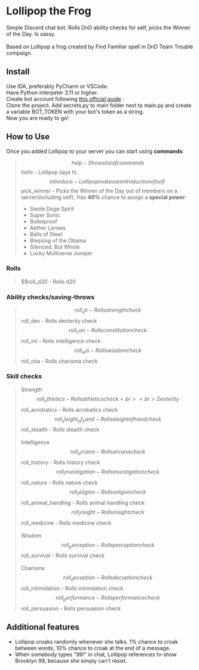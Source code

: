 # Lollipop the Frog
Simple Discord chat bot. Rolls DnD ability checks for self, picks the Winner of the Day. Is sassy.
<br><br>
Based on Lollipop a frog created by Find Familiar spell in DnD Team Trouble compaign.

## Install
Use IDA, preferably PyCharm or VSCode. <br>
Have Python interpeter 3.11 or higher. <br>
Create bot account following [this official guide](https://discordpy.readthedocs.io/en/stable/discord.html) :  <br>
Clone the project. Add secrets.py to main folder next to main.py and create a variable BOT_TOKEN with your bot's token as a string. <br>
Now you are ready to go!

## How to Use
Once you added Lollipop to your server you can start using **commands**: <br>
> $$help - Shows list of commands  
> $$hello - Lollipop says hi.  
> $$introduce - Lollipop makes an introduction of self.  
> $$pick_winner - Picks the Winner of the Day out of members on a server(including self). Has **40%** chance to assign a **special power**:
> * Swole Doge Spirit
> * Super Sonic
> * Bulletproof
> * Aether Lenses
> * Balls of Steel
> * Blessing of the Obama
> * Silenced, But Whole
> * Lucky Multiverse Jumper
### Rolls
> $$roll_d20 - Rolls d20
### Ability checks/saving-throws 
> $$roll_str - Rolls strength check  
> $$roll_dex - Rolls dexterity check  
> $$roll_con - Rolls constitution check  
> $$roll_int - Rolls intelligence check  
> $$roll_wis - Rolls wisdom check  
> $$roll_cha - Rolls charisma check  
### Skill checks
> Strength  
> $$roll_athletics - Rolls athletics check
> <br><br>
> Dexterity  
> $$roll_acrobatics - Rolls acrobatics check  
> $$roll_sleight_of_hand - Rolls sleight of hand check  
> $$roll_stealth - Rolls stealth check
> <br><br>
> Intelligence  
> $$roll_arcana - Rolls arcana check  
> $$roll_history - Rolls history check  
> $$roll_investigation - Rolls investigation check  
> $$roll_nature - Rolls nature check  
> $$roll_religion - Rolls religion check  
> $$roll_animal_handling - Rolls animal handling check  
> $$roll_insight - Rolls insight check  
> $$roll_medicine - Rolls medicine check
> <br><br>
> Wisdom  
> $$roll_perception - Rolls perception check  
> $$roll_survival - Rolls survival check
> <br><br>
> Charisma  
> $$roll_deception - Rolls deception check  
> $$roll_intimidation - Rolls intimidation check  
> $$roll_performance - Rolls performance check  
> $$roll_persuasion - Rolls persuasion check  

## Additional features
* Lollipop croaks randomly whenever she talks. 1% chance to croak between words, 10% chance to croak at the end of a message.
* When somebody types "99!" in chat, Lollipop references tv-show Brooklyn 99, because she simply can't resist.
